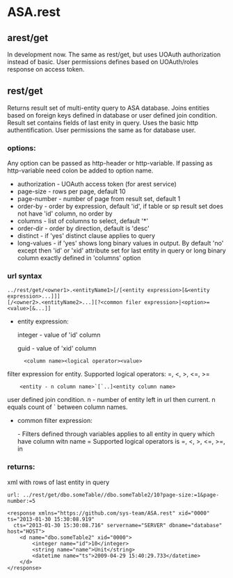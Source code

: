 ASA.rest
============

arest/get
------------

In development now.
The same as rest/get, but uses UOAuth authorization instead of basic.
User permissions defines based on UOAuth/roles response on access token.

rest/get
------------

Returns result set of multi-entity query to ASA database. Joins entities based on foreign keys defined in database
or user defined join condition. Result set contains fields of last enity in query.
Uses the basic http authentification. User permissions the same as for database user.

### options:

Any option can be passed as http-header or http-variable. If passing as http-variable need colon be added to option name.

* authorization - UOAuth access token (for arest service)
* page-size -  rows per page, default 10
* page-number - number of page from result set, default 1
* order-by - order by expression, default 'id', if table or sp result set does not have 'id' column, no order by
* columns - list of columns to select, default '*'
* order-dir - order by direction, default is 'desc'
* distinct - if 'yes' distinct clause applies to query 
* long-values - if 'yes' shows long binary values in output. By default 'no' except then 'id' or 'xid' attribute
set for last entity in query or long binary column exactly defined in 'columns' option


### url syntax

    ../rest/get/<owner1>.<entityName1>[/[<entity expression>[&<entity expression>...]]]
    [/<owner2>.<entityName2>...][?<common filer expression>|<option>=<value>[&...]]
    
* entity expression:

  integer - value of 'id' column
  
  guid - value of 'xid' column
  
        <column name><logical operator><value> 
        
 filter expression for entity. Supported logical operators: =, <, >, <=, >=

  
        <entity - n column name>`[`..]<entity column name>

 user defined join condition. n - number of entity left in url then current. n equals count of ` between column names.
  
* common filter expression:
  
  <column name><logical operator><value> - Filters defined through variables applies to all entity in query which have column witn name = <column name>
  Supported logical operators is =, <, >, <=, >=, in
 

### returns:

xml with rows of last entity in query


    url: ../rest/get/dbo.someTable//dbo.someTable2/10?page-size:=1&page-number:=5
    
    <response xmlns="https://github.com/sys-team/ASA.rest" xid="0000" ts="2013-01-30 15:30:08.919"
      cts="2013-01-30 15:30:08.716" servername="SERVER" dbname="database" host="HOST">
        <d name="dbo.someTable2" xid="0000">
            <integer name="id">10</integer>
            <string name="name">Unit</string>
            <datetime name="ts">2009-04-29 15:40:29.733</datetime>
        </d>
    </response>




